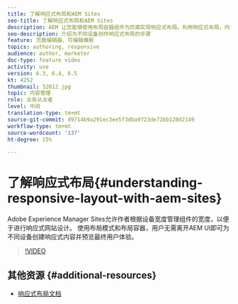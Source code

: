 ```yaml
---
title: 了解响应式布局和AEM Sites
seo-title: 了解响应式布局和AEM Sites
description: AEM 让您能够使用布局容器组件为页面实现响应式布局。利用响应式布局，内容作者可以在AEM中为不同设备和预览最终用户体验创建响应式内容。
seo-description: 介绍为不同设备创作响应式布局的步骤
feature: 页面编辑器、可编辑模板
topics: authoring, responsive
audience: author, marketer
doc-type: feature video
activity: use
version: 6.3, 6.4, 6.5
kt: 4252
thumbnail: 32012.jpg
topic: 内容管理
role: 业务从业者
level: 中间
translation-type: tm+mt
source-git-commit: d9714b9a291ec3ee5f3dba9723de72bb120d2149
workflow-type: tm+mt
source-wordcount: '137'
ht-degree: 15%

---
```



# 了解响应式布局{#understanding-responsive-layout-with-aem-sites}

Adobe Experience Manager Sites允许作者根据设备宽度管理组件的宽度，以便于进行响应式网站设计。 使用布局模式和布局容器，用户无需离开AEM UI即可为不同设备创建响应式内容并预览最终用户体验。

>[!VIDEO](https://video.tv.adobe.com/v/32012?quality=12&learn=on)

## 其他资源 {#additional-resources}

* [响应式布局文档](https://docs.adobe.com/content/help/en/experience-manager-65/authoring/siteandpage/responsive-layout.html)

